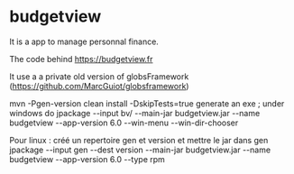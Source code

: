# budgetview
It is a app to manage personnal finance.

The code behind https://budgetview.fr

It use a a private old version of globsFramework (https://github.com/MarcGuiot/globsframework)

mvn -Pgen-version clean install -DskipTests=true
generate an exe ; under windows do 
jpackage --input bv/ --main-jar budgetview.jar --name budgetview --app-version 6.0 --win-menu  --win-dir-chooser

Pour linux : créé un repertoire gen et version et mettre le jar dans gen 
jpackage --input gen --dest version --main-jar budgetview.jar --name budgetview --app-version 6.0 --type rpm
